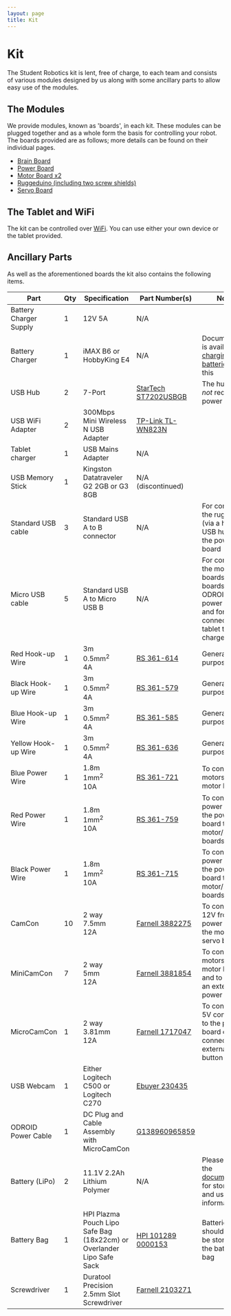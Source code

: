 ```yaml
---
layout: page
title: Kit
---
```


Kit
===

The Student Robotics kit is lent, free of charge, to each team and consists of various modules designed by us along with some ancillary parts to allow easy use of the modules.

The Modules
-----------

We provide modules, known as 'boards', in each kit.
These modules can be plugged together and as a whole form the basis for controlling your robot.
The boards provided are as follows; more details can be found on their individual pages.

 * [Brain Board](/docs/kit/brain_board)
 * [Power Board](/docs/kit/power_board)
 * [Motor Board x2](/docs/kit/motor_board)
 * [Ruggeduino (including two screw shields)](/docs/kit/ruggeduino)
 * [Servo Board](/docs/kit/servo_board)

The Tablet and WiFi
-------------------

The kit can be controlled over [WiFi](/docs/kit/wifi). You can use either your own device or the tablet provided.

Ancillary Parts
---------------

As well as the aforementioned boards the kit also contains the following items.

|        Part            | Qty | Specification                                                         | Part Number(s)                              | Notes
|------------------------|-----|-----------------------------------------------------------------------|---------------------------------------------|------
| Battery Charger Supply | 1   | 12V 5A                                                                | N/A                                         |
| Battery Charger        | 1   | iMAX B6 or HobbyKing E4                                               | N/A                                         | Documentation is available on [charging the batteries](/docs/kit/batteries) using this
| USB Hub                | 2   | 7-Port                                                                | [StarTech ST7202USBGB][ST7202USBGB]         | The hub does *not* require a power cable
| USB WiFi Adapter       | 2   | 300Mbps Mini Wireless N USB Adapter                                   | [TP-Link TL-WN823N][TL-WN823N]              |
| Tablet charger         | 1   | USB Mains Adapter                                                     | N/A                                         |
| USB Memory Stick       | 1   | Kingston Datatraveler G2 2GB or G3 8GB                                | N/A (discontinued)                          |
| Standard USB cable     | 3   | Standard USB A to B connector                                         | N/A                                         | For connecting the ruggeduino (via a hub) and USB hubs to the power board
| Micro USB cable        | 5   | Standard USB A to Micro USB B                                         | N/A                                         | For connecting the motor boards, servo boards and ODROID to the power board; and for connecting the tablet to the charger
| Red Hook-up Wire       | 1   | 3m<br />0.5mm<sup>2</sup><br />4A                                     | [RS 361-614][RS-361-614]                    | General purpose wire
| Black Hook-up Wire     | 1   | 3m<br />0.5mm<sup>2</sup><br />4A                                     | [RS 361-579][RS-361-579]                    | General purpose wire
| Blue Hook-up Wire      | 1   | 3m<br />0.5mm<sup>2</sup><br />4A                                     | [RS 361-585][RS-361-585]                    | General purpose wire
| Yellow Hook-up Wire    | 1   | 3m<br />0.5mm<sup>2</sup><br />4A                                     | [RS 361-636][RS-361-636]                    | General purpose wire
| Blue Power Wire        | 1   | 1.8m<br />1mm<sup>2</sup><br />10A                                    | [RS 361-721][RS-361-721]                    | To connect motors to the motor boards
| Red Power Wire         | 1   | 1.8m<br />1mm<sup>2</sup><br />10A                                    | [RS 361-759][RS-361-759]                    | To connect power from the power board to the motor/servo boards
| Black Power Wire       | 1   | 1.8m<br />1mm<sup>2</sup><br />10A                                    | [RS 361-715][RS-361-715]                    | To connect power from the power board to the motor/servo boards
| CamCon                 | 10  | 2 way<br />7.5mm<br />12A                                             | [Farnell 3882275][F-3882275]                | To connect 12V from the power board to the motor and servo boards
| MiniCamCon             | 7   | 2 way<br />5mm<br />12A                                               | [Farnell 3881854][F-3881854]                | To connect motors to the motor boards, and to connect an external power switch
| MicroCamCon            | 1   | 2 way<br />3.81mm<br />12A                                            | [Farnell 1717047][F-1717047]                | To connect a 5V component to the power board or to connect an external start button
| USB Webcam             | 1   | Either Logitech C500 or Logitech C270                                 | [Ebuyer 230435][EB-230435]                  |
| ODROID Power Cable     | 1   | DC Plug and Cable Assembly with MicroCamCon                           | [G138960965859][G138960965859]              |
| Battery (LiPo)         | 2   | 11.1V 2.2Ah Lithium Polymer                                           | N/A                                         | Please read the [documentation](/docs/kit/batteries) for storage and usage information
| Battery Bag            | 1   | HPI Plazma Pouch Lipo Safe Bag (18x22cm) or Overlander Lipo Safe Sack | [HPI 101289][HPI-101289] [0000153][0000153] | Batteries should always be stored in the battery bag
| Screwdriver            | 1   | Duratool Precision 2.5mm Slot Screwdriver                             | [Farnell 2103271][F-2103271]                |

[ST7202USBGB]: http://uk.startech.com/Cards-Adapters/USB-2/Hub/7-Port-USB-20-Hub-UK~ST7202USBGB
[TL-WN823N]: http://www.tp-link.com/en/products/details/?model=TL-WN823N
[F-3882275]: http://www.xgoat.com/p/farnell/3882275
[F-3881854]: http://www.xgoat.com/p/farnell/3881854
[F-1717047]: http://www.xgoat.com/p/farnell/1717047
[F-2103271]: http://www.xgoat.com/p/farnell/2103271
[RS-361-715]: http://www.xgoat.com/p/rs/361-715
[RS-361-759]: http://www.xgoat.com/p/rs/361-759
[RS-361-721]: http://www.xgoat.com/p/rs/361-721
[RS-361-579]: http://www.xgoat.com/p/rs/361-579
[RS-361-614]: http://www.xgoat.com/p/rs/361-614
[RS-361-585]: http://www.xgoat.com/p/rs/361-585
[RS-361-636]: http://www.xgoat.com/p/rs/361-636
[EB-230435]: http://www.ebuyer.com/230435-logitech-c270-hd-webcam-720p-hd-video-960-000582
[G138960965859]: http://www.hardkernel.com/main/products/prdt_info.php?g_code=G138960965859
[0000153]: http://www.modelsport.co.uk/overlander-lipo-safe-sack/rc-car-products/38313
[HPI-101289]: http://www.modelsport.co.uk/hpi-plazma-pouch-lipo-safe-bag-18x22cm-/rc-car-products/39499
